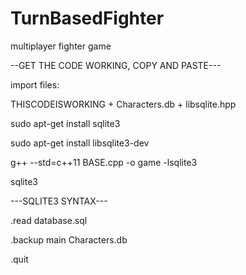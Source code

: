 # TurnBasedFighter
multiplayer fighter game

--GET THE CODE WORKING, COPY AND PASTE---

import files: 
  
  THISCODEISWORKING + Characters.db + libsqlite.hpp

sudo apt-get install sqlite3

sudo apt-get install libsqlite3-dev

g++ --std=c++11 BASE.cpp -o game -lsqlite3




sqlite3
  
  ---SQLITE3 SYNTAX---
  
.read database.sql

.backup main Characters.db

.quit

